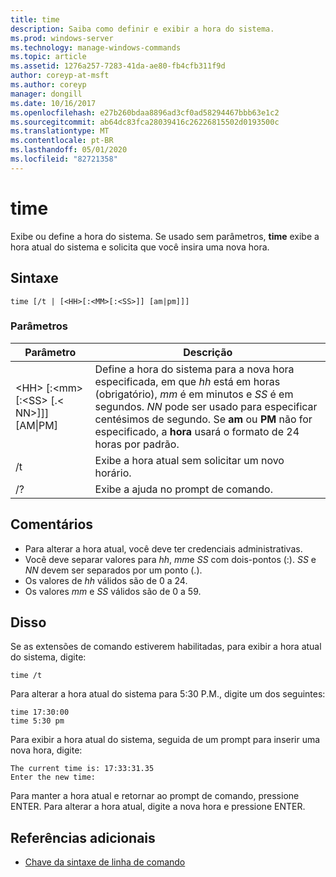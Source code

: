 ```yaml
---
title: time
description: Saiba como definir e exibir a hora do sistema.
ms.prod: windows-server
ms.technology: manage-windows-commands
ms.topic: article
ms.assetid: 1276a257-7283-41da-ae80-fb4cfb311f9d
author: coreyp-at-msft
ms.author: coreyp
manager: dongill
ms.date: 10/16/2017
ms.openlocfilehash: e27b260bdaa8896ad3cf0ad58294467bbb63e1c2
ms.sourcegitcommit: ab64dc83fca28039416c26226815502d0193500c
ms.translationtype: MT
ms.contentlocale: pt-BR
ms.lasthandoff: 05/01/2020
ms.locfileid: "82721358"
---
```

# <a name="time"></a>time



Exibe ou define a hora do sistema. Se usado sem parâmetros, **time** exibe a hora atual do sistema e solicita que você insira uma nova hora.



## <a name="syntax"></a>Sintaxe

```
time [/t | [<HH>[:<MM>[:<SS>]] [am|pm]]]
```

### <a name="parameters"></a>Parâmetros

|Parâmetro|Descrição|
|---------|-----------|
|\<HH> [:\<mm> [:\<SS> [.\< NN>]]] [AM\|PM]|Define a hora do sistema para a nova hora especificada, em que *hh* está em horas (obrigatório), *mm* é em minutos e *SS* é em segundos. *NN* pode ser usado para especificar centésimos de segundo. Se **am** ou **PM** não for especificado, a **hora** usará o formato de 24 horas por padrão.|
|/t|Exibe a hora atual sem solicitar um novo horário.|
|/?|Exibe a ajuda no prompt de comando.|

## <a name="remarks"></a>Comentários

-   Para alterar a hora atual, você deve ter credenciais administrativas.
-   Você deve separar valores para *hh*, *mm*e *SS* com dois-pontos (:). *SS* e *NN* devem ser separados por um ponto (.).
-   Os valores de *hh* válidos são de 0 a 24.
-   Os valores *mm* e *SS* válidos são de 0 a 59.

## <a name="examples"></a><a name="BKMK_examples"></a>Disso

Se as extensões de comando estiverem habilitadas, para exibir a hora atual do sistema, digite:
```
time /t
```
Para alterar a hora atual do sistema para 5:30 P.M., digite um dos seguintes:
```
time 17:30:00
time 5:30 pm
```
Para exibir a hora atual do sistema, seguida de um prompt para inserir uma nova hora, digite:
```
The current time is: 17:33:31.35
Enter the new time:
```
Para manter a hora atual e retornar ao prompt de comando, pressione ENTER. Para alterar a hora atual, digite a nova hora e pressione ENTER.

## <a name="additional-references"></a>Referências adicionais

- [Chave da sintaxe de linha de comando](command-line-syntax-key.md)